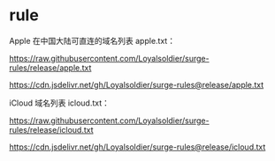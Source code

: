 # rule
Apple 在中国大陆可直连的域名列表 apple.txt：


https://raw.githubusercontent.com/Loyalsoldier/surge-rules/release/apple.txt

https://cdn.jsdelivr.net/gh/Loyalsoldier/surge-rules@release/apple.txt


iCloud 域名列表 icloud.txt：

https://raw.githubusercontent.com/Loyalsoldier/surge-rules/release/icloud.txt

https://cdn.jsdelivr.net/gh/Loyalsoldier/surge-rules@release/icloud.txt
